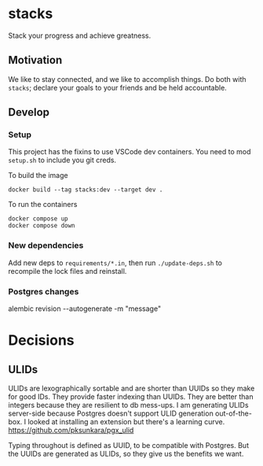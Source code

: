 # stacks
Stack your progress and achieve greatness.

## Motivation
We like to stay connected, and we like to accomplish things. Do both with `stacks`; declare your goals to your friends and be held accountable.

## Develop

### Setup
This project has the fixins to use VSCode dev containers.
You need to mod `setup.sh` to include you git creds.

To build the image
```
docker build --tag stacks:dev --target dev .
```

To run the containers
```
docker compose up
docker compose down
```


### New dependencies
Add new deps to `requirements/*.in`, then run `./update-deps.sh` to recompile the lock files and reinstall.

### Postgres changes
alembic revision --autogenerate -m "message"

# Decisions

## ULIDs
ULIDs are lexographically sortable and are shorter than UUIDs so they make for good IDs. They provide faster indexing than UUIDs. They are better than integers because they are resilient to db mess-ups.
I am generating ULIDs server-side because Postgres doesn't support ULID generation out-of-the-box. I looked at installing an extension but there's a learning curve. https://github.com/pksunkara/pgx_ulid

Typing throughout is defined as UUID, to be compatible with Postgres. But the UUIDs are generated as ULIDs, so they give us the benefits we want.
